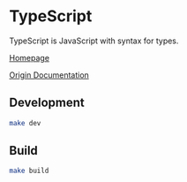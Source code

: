 # TypeScript

TypeScript is JavaScript with syntax for types.

[Homepage](https://www.typescriptlang.org/)

[Origin Documentation](https://www.typescriptlang.org/docs/)

## Development

```bash
make dev
```

## Build

```bash
make build
```
